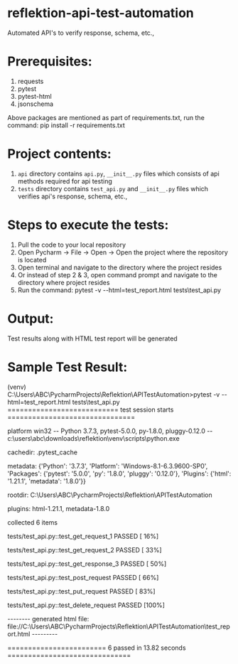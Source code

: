 # reflektion-api-test-automation
Automated API's to verify response, schema, etc.,

# Prerequisites:
1. requests
2. pytest
3. pytest-html
4. jsonschema

Above packages are mentioned as part of requirements.txt, run the command: pip install -r requirements.txt

# Project contents:
1. `api` directory contains `api.py`, `__init__.py` files which consists of api methods required for api testing
2. `tests` directory contains `test_api.py` and `__init__.py` files which verifies api's response, schema, etc.,

# Steps to execute the tests:
1. Pull the code to your local repository
2. Open Pycharm -> File -> Open -> Open the project where the repository is located
3. Open terminal and navigate to the directory where the project resides
4. Or instead of step 2 & 3, open command prompt and navigate to the directory where project resides
5. Run the command: pytest -v --html=test_report.html tests\test_api.py

# Output:
Test results along with HTML test report will be generated

# Sample Test Result:
(venv) C:\Users\ABC\PycharmProjects\Reflektion\APITestAutomation>pytest -v --html=test_report.html tests\test_api.py
=========================== test session starts ===============================

platform win32 -- Python 3.7.3, pytest-5.0.0, py-1.8.0, pluggy-0.12.0 -- c:\users\abc\downloads\reflektion\venv\scripts\python.exe

cachedir: .pytest_cache

metadata: {'Python': '3.7.3', 'Platform': 'Windows-8.1-6.3.9600-SP0', 'Packages': {'pytest': '5.0.0', 'py': '1.8.0', 'pluggy': '0.12.0'}, 'Plugins': {'html': '1.21.1', 'metadata': '1.8.0'}}

rootdir: C:\Users\ABC\PycharmProjects\Reflektion\APITestAutomation

plugins: html-1.21.1, metadata-1.8.0

collected 6 items

tests/test_api.py::test_get_request_1 PASSED                                                                                                                                      [ 16%]

tests/test_api.py::test_get_request_2 PASSED                                                                                                                                      [ 33%]

tests/test_api.py::test_get_response_3 PASSED                                                                                                                                     [ 50%]

tests/test_api.py::test_post_request PASSED                                                                                                                                       [ 66%]

tests/test_api.py::test_put_request PASSED                                                                                                                                        [ 83%]

tests/test_api.py::test_delete_request PASSED                                                                                                                                     [100%]

-------- generated html file: file://C:\Users\ABC\PycharmProjects\Reflektion\APITestAutomation\test_report.html ---------

======================== 6 passed in 13.82 seconds ==============================
